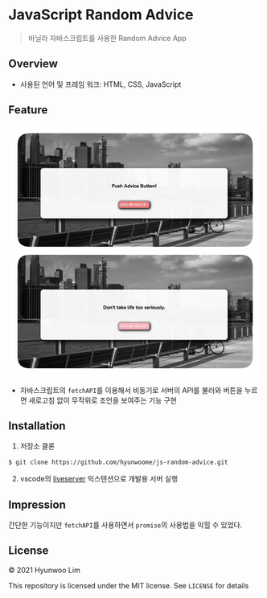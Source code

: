 # JavaScript Random Advice

> 바닐라 자바스크립트를 사용한 Random Advice App

## Overview

- 사용된 언어 및 프레임 워크: HTML, CSS, JavaScript

## Feature

<p align="center">

 <img src="./images/screen.png" width="500">

</p>

- 자바스크립트의 `fetchAPI`를 이용해서 비동기로 서버의 API를 불러와 버튼을 누르면 새로고침 없이 무작위로 조언을 보여주는 기능 구현

## Installation

1. 저장소 클론

```sh
$ git clone https://github.com/hyunwoome/js-random-advice.git
```

2. vscode의 [liveserver](https://marketplace.visualstudio.com/items?itemName=ritwickdey.LiveServer) 익스텐션으로 개발용 서버 실행

## Impression

간단한 기능이지만 `fetchAPI`를 사용하면서 `promise`의 사용법을 익힐 수 있었다.

## License

© 2021 Hyunwoo Lim

This repository is licensed under the MIT license. See `LICENSE` for details
